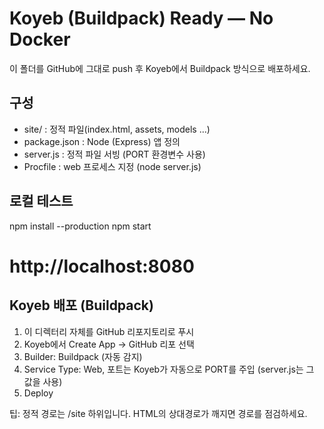 # Koyeb (Buildpack) Ready — No Docker

이 폴더를 GitHub에 그대로 push 후 Koyeb에서 Buildpack 방식으로 배포하세요.

## 구성
- site/        : 정적 파일(index.html, assets, models ...)
- package.json : Node (Express) 앱 정의
- server.js    : 정적 파일 서빙 (PORT 환경변수 사용)
- Procfile     : web 프로세스 지정 (node server.js)

## 로컬 테스트
npm install --production
npm start
# http://localhost:8080

## Koyeb 배포 (Buildpack)
1) 이 디렉터리 자체를 GitHub 리포지토리로 푸시
2) Koyeb에서 Create App → GitHub 리포 선택
3) Builder: Buildpack (자동 감지)
4) Service Type: Web, 포트는 Koyeb가 자동으로 PORT를 주입 (server.js는 그 값을 사용)
5) Deploy

팁: 정적 경로는 /site 하위입니다. HTML의 상대경로가 깨지면 경로를 점검하세요.
